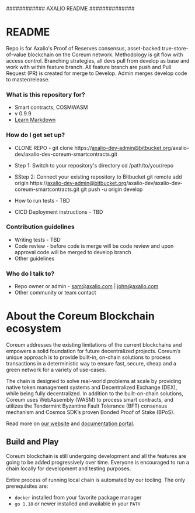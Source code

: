 ############ AXALIO README ##############
# README #

Repo is for Axalio's Proof of Reserves consensus, asset-backed true-store-of-value blockchain on the Coreum network. Methodology is git flow with access control. Branching strategies, all devs pull from develop as base and work with 
within feature branch. All feature branch are push and Pull Request (PR) is created for merge to Develop. Admin merges develop code to master/release.

### What is this repository for? ###

* Smart contracts, COSMWASM
* v 0.9.9
* [Learn Markdown](https://bitbucket.org/tutorials/markdowndemo)

### How do I get set up? ###

* CLONE REPO - git clone https://axalio-dev-admin@bitbucket.org/axalio-dev/axalio-dev-coreum-smartcontracts.git

* Step 1: Switch to your repository's directory
	cd /path/to/your/repo
	
* SStep 2: Connect your existing repository to Bitbucket
	git remote add origin https://axalio-dev-admin@bitbucket.org/axalio-dev/axalio-dev-coreum-smartcontracts.git
	git push -u origin develop

* How to run tests - TBD
* CICD Deployment instructions - TBD

### Contribution guidelines ###

* Writing tests - TBD
* Code review - before code is merge will be code review and upon approval code will be merged to develop branch
* Other guidelines

### Who do I talk to? ###

* Repo owner or admin - sam@axalio.com | john@axalio.com
* Other community or team contact

# About the Coreum Blockchain ecosystem

Coreum addresses the existing limitations of the current blockchains and empowers a solid foundation for future decentralized projects. Coreum’s unique approach is to provide built-in, on-chain solutions to process transactions in a deterministic way to ensure fast, secure, cheap and a green network for a variety of use-cases.

The chain is designed to solve real-world problems at scale by providing native token management systems and Decentralized  Exchange (DEX), while being fully decentralized. In addition to the built-on-chain solutions, Coreum uses WebAssembly (WASM) to process smart contracts, and utilizes the Tendermint Byzantine Fault Tolerance (BFT) consensus mechanism and Cosmos SDK’s  proven Bonded Proof of Stake (BPoS).

Read more on [our website](https://www.coreum.com) and [documentation portal](https://docs.coreum.dev).

## Build and Play

Coreum blockchain is  still undergoing development and all the features are going to be added progressively over time.
Everyone is encouraged to run a chain locally for development and testing purposes.

Entire process of running local chain is automated by our tooling. The only prerequisites are:
- `docker` installed from your favorite package manager
- `go 1.18` or newer installed and available in your `PATH`